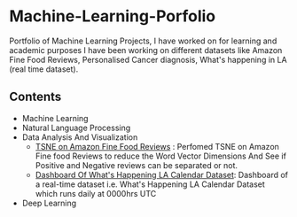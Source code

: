 # Machine-Learning-Porfolio
Portfolio of Machine Learning Projects, I have worked on for learning and academic purposes
I have been working on different datasets like Amazon Fine Food Reviews, Personalised
Cancer diagnosis, What's happening in LA (real time dataset).

## Contents
* Machine Learning
* Natural Language Processing
* Data Analysis And Visualization
  * [TSNE on Amazon Fine Food Reviews](https://github.com/raj5287/Machine-Learning-Porfolio/blob/master/TSNE.ipynb) : Perfomed TSNE on Amazon Fine food Reviews to reduce the Word Vector Dimensions And See if Positive and Negative reviews can be separated or not.
  * [Dashboard Of What's Happening LA Calendar Dataset](https://www.kaggle.com/raj5287/whats-happening-la-calendar): Dashboard of a real-time dataset i.e. What's Happening LA Calendar Dataset which runs daily at 0000hrs UTC
* Deep Learning
